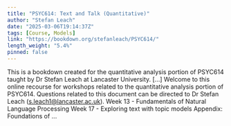 ```yaml
---
title: "PSYC614: Text and Talk (Quantitative)"
author: "Stefan Leach"
date: "2025-03-06T19:14:37Z"
tags: [Course, Models]
link: "https://bookdown.org/stefanleach/PSYC614/"
length_weight: "5.4%"
pinned: false
---
```


This is a bookdown created for the quantitative analysis portion of PSYC614 taught by Dr Stefan Leach at Lancaster University. [...] Welcome to this online recourse for workshops related to the quantitative analysis portion of PSYC614. Questions related to this document can be directed to Dr Stefan Leach (s.leach1@lancaster.ac.uk). Week 13 - Fundamentals of Natural Language Processing Week 17 - Exploring text with topic models Appendix: Foundations of ...
